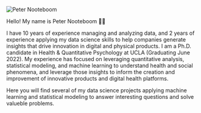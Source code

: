 ![Peter Nooteboom](https://i.imgur.com/ua5MCIw.png)

Hello! My name is Peter Nooteboom 👋🏽

I have 10 years of experience managing and analyzing data, and 2 years of experience applying my data science skills to help companies generate insights that drive innovation in digital and physical products. I am a Ph.D. candidate in Health & Quantitative Psychology at UCLA (Graduating June 2022). My experience has focused on leveraging quantitative analysis, statistical modeling, and machine learning to understand health and social phenomena, and leverage those insights to inform the creation and improvement of innovative products and digital health platforms.

Here you will find several of my data science projects applying machine learning and statistical modeling to answer interesting questions and solve valueble problems. 
